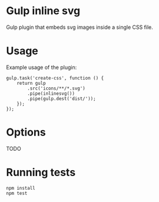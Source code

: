 # Gulp inline svg

Gulp plugin that embeds svg images inside a single CSS file.

# Usage

Example usage of the plugin:

    gulp.task('create-css', function () {
        return gulp
            .src('icons/**/*.svg')
            .pipe(inlinesvg())
            .pipe(gulp.dest('dist/'));
        });
    });

# Options

TODO

# Running tests

    npm install
    npm test